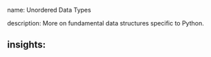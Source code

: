 name: Unordered Data Types

description: More on fundamental data structures specific to Python.

insights:
  - 